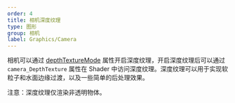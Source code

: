```yaml
---
order: 4
title: 相机深度纹理
type: 图形
group: 相机
label: Graphics/Camera
---
```



相机可以通过 [depthTextureMode](<(${api}core/Camera#depthTextureMode)>) 属性开启深度纹理，开启深度纹理后可以通过 `camera_DepthTexture` 属性在 Shader 中访问深度纹理。深度纹理可以用于实现软粒子和水面边缘过渡，以及一些简单的后处理效果。

<playground src="camera-depth-texture.ts"></playground>

注意：深度纹理仅渲染非透明物体。
